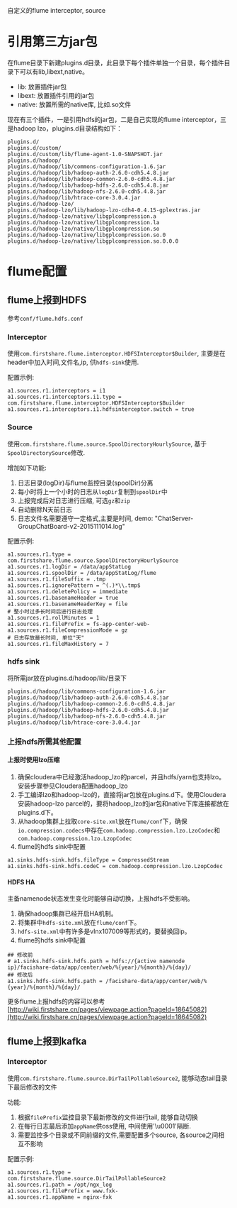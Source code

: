 自定义的flume interceptor, source

# 引用第三方jar包
在flume目录下新建plugins.d目录，此目录下每个插件单独一个目录，每个插件目录下可以有lib,libext,native。
* lib: 放置插件jar包
* libext: 放置插件引用的jar包
* native: 放置所需的native库, 比如.so文件

现在有三个插件，一是引用hdfs的jar包，二是自己实现的flume interceptor，三是hadoop lzo，plugins.d目录结构如下：

```
plugins.d/
plugins.d/custom/
plugins.d/custom/lib/flume-agent-1.0-SNAPSHOT.jar
plugins.d/hadoop/
plugins.d/hadoop/lib/commons-configuration-1.6.jar
plugins.d/hadoop/lib/hadoop-auth-2.6.0-cdh5.4.8.jar
plugins.d/hadoop/lib/hadoop-common-2.6.0-cdh5.4.8.jar
plugins.d/hadoop/lib/hadoop-hdfs-2.6.0-cdh5.4.8.jar
plugins.d/hadoop/lib/hadoop-nfs-2.6.0-cdh5.4.8.jar
plugins.d/hadoop/lib/htrace-core-3.0.4.jar
plugins.d/hadoop-lzo/
plugins.d/hadoop-lzo/lib/hadoop-lzo-cdh4-0.4.15-gplextras.jar
plugins.d/hadoop-lzo/native/libgplcompression.a
plugins.d/hadoop-lzo/native/libgplcompression.la
plugins.d/hadoop-lzo/native/libgplcompression.so
plugins.d/hadoop-lzo/native/libgplcompression.so.0
plugins.d/hadoop-lzo/native/libgplcompression.so.0.0.0
```

# flume配置

## flume上报到HDFS
参考`conf/flume.hdfs.conf`

### Interceptor
使用`com.firstshare.flume.interceptor.HDFSInterceptor$Builder`, 主要是在header中加入时间,文件名,ip, 供`hdfs-sink`使用.

配置示例:
```
a1.sources.r1.interceptors = i1
a1.sources.r1.interceptors.i1.type = com.firstshare.flume.interceptor.HDFSInterceptor$Builder
a1.sources.r1.interceptors.i1.hdfsinterceptor.switch = true
```

### Source
使用`com.firstshare.flume.source.SpoolDirectoryHourlySource`, 基于`SpoolDirectorySource`修改.

增加如下功能:
1. 日志目录(logDir)与flume监控目录(spoolDir)分离
2. 每小时将上一个小时的日志从`logDir`复制到`spoolDir`中
3. 上报完成后对日志进行压缩, 可选`gz`和`zip`
4. 自动删除N天前日志
5. 日志文件名需要遵守一定格式,主要是时间, demo: "ChatServer-GroupChatBoard-v2-2015111014.log"

配置示例:

```
a1.sources.r1.type = com.firstshare.flume.source.SpoolDirectoryHourlySource
a1.sources.r1.logDir = /data/appStatLog
a1.sources.r1.spoolDir = /data/appStatLog/flume
a1.sources.r1.fileSuffix = .tmp
a1.sources.r1.ignorePattern = ^(.)*\\.tmp$
a1.sources.r1.deletePolicy = immediate
a1.sources.r1.basenameHeader = true
a1.sources.r1.basenameHeaderKey = file
# 整小时过多长时间后进行日志处理
a1.sources.r1.rollMinutes = 1
a1.sources.r1.filePrefix = fs-app-center-web-
a1.sources.r1.fileCompressionMode = gz
# 日志存放最长时间, 单位"天"
a1.sources.r1.fileMaxHistory = 7
```

### hdfs sink

将所需jar放在plugins.d/hadoop/lib/目录下

```
plugins.d/hadoop/lib/commons-configuration-1.6.jar
plugins.d/hadoop/lib/hadoop-auth-2.6.0-cdh5.4.8.jar
plugins.d/hadoop/lib/hadoop-common-2.6.0-cdh5.4.8.jar
plugins.d/hadoop/lib/hadoop-hdfs-2.6.0-cdh5.4.8.jar
plugins.d/hadoop/lib/hadoop-nfs-2.6.0-cdh5.4.8.jar
plugins.d/hadoop/lib/htrace-core-3.0.4.jar
```

### 上报hdfs所需其他配置

#### 上报时使用lzo压缩
1. 确保cloudera中已经激活hadoop_lzo的parcel，并且hdfs/yarn也支持lzo。安装步骤参见Cloudera配置hadoop_lzo
2. 手工编译lzo和hadoop-lzo的，直接将jar包放在plugins.d下。使用Cloudera安装hadoop-lzo parcel的，要将hadoop_lzo的jar包和native下库连接都放在plugins.d下。
3. 从hadoop集群上拉取`core-site.xml`放在`flume/conf`下，确保`io.compression.codecs`中存在`com.hadoop.compression.lzo.LzoCodec`和`com.hadoop.compression.lzo.LzopCodec`
4. flume的hdfs sink中配置

```
a1.sinks.hdfs-sink.hdfs.fileType = CompressedStream
a1.sinks.hdfs-sink.hdfs.codeC = com.hadoop.compression.lzo.LzopCodec
```

#### HDFS HA
主备namenode状态发生变化时能够自动切换，上报hdfs不受影响。

1. 确保hadoop集群已经开启HA机制。
2. 将集群中`hdfs-site.xml`放在`flume/conf`下。
3. `hdfs-site.xml`中有许多是vlnx107009等形式的，要替换回ip。
4. flume的hdfs sink中配置

```
## 修改前
# a1.sinks.hdfs-sink.hdfs.path = hdfs://{active namenode ip}/facishare-data/app/center/web/%{year}/%{month}/%{day}/
## 修改后
a1.sinks.hdfs-sink.hdfs.path = /facishare-data/app/center/web/%{year}/%{month}/%{day}/
```

更多flume上报hdfs的内容可以参考[http://wiki.firstshare.cn/pages/viewpage.action?pageId=18645082](http://wiki.firstshare.cn/pages/viewpage.action?pageId=18645082)

## flume上报到kafka

### Interceptor

使用`com.firstshare.flume.source.DirTailPollableSource2`, 能够动态tail目录下最后修改的文件

功能:
1. 根据`filePrefix`监控目录下最新修改的文件进行tail, 能够自动切换
2. 在每行日志最后添加`appName`供oss使用, 中间使用'\u0001'隔断.
3. 需要监控多个目录或不同前缀的文件,需要配置多个source, 各source之间相互不影响

配置示例:

```
a1.sources.r1.type = com.firstshare.flume.source.DirTailPollableSource2
a1.sources.r1.path = /opt/ngx_log
a1.sources.r1.filePrefix = www.fxk-
a1.sources.r1.appName = nginx-fxk
```
